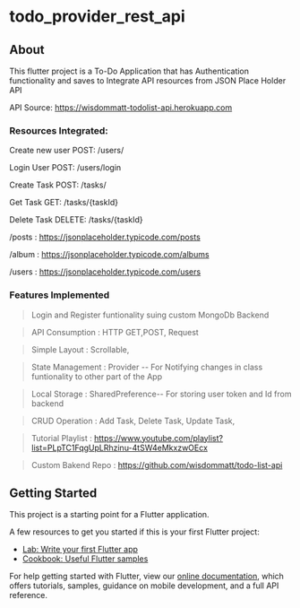 # todo_provider_rest_api

## About
This flutter project is a To-Do Application that has Authentication functionality and saves  to Integrate API resources from JSON Place Holder API

API Source: https://wisdommatt-todolist-api.herokuapp.com

### Resources Integrated:

Create new user
POST: /users/

Login User
POST: /users/login

Create Task
POST: /tasks/

Get Task
GET: /tasks/{taskId}

Delete Task
DELETE: /tasks/{taskId}

/posts  :  https://jsonplaceholder.typicode.com/posts

/album  :  https://jsonplaceholder.typicode.com/albums

/users  : https://jsonplaceholder.typicode.com/users

### Features Implemented
> Login and Register funtionality suing custom MongoDb Backend

> API Consumption : HTTP GET,POST, Request

> Simple Layout : Scrollable,

> State Management : Provider -- For Notifying changes in class funtionality to other part of the App

> Local Storage : SharedPreference-- For storing user token and Id from backend

> CRUD Operation :  Add Task, Delete Task, Update Task,



> Tutorial Playlist : https://www.youtube.com/playlist?list=PLpTC1FqgUpLRhzinu-4tSW4eMkxzwOEcx


> Custom Bakend Repo : https://github.com/wisdommatt/todo-list-api


## Getting Started

This project is a starting point for a Flutter application.

A few resources to get you started if this is your first Flutter project:

- [Lab: Write your first Flutter app](https://flutter.dev/docs/get-started/codelab)
- [Cookbook: Useful Flutter samples](https://flutter.dev/docs/cookbook)

For help getting started with Flutter, view our
[online documentation](https://flutter.dev/docs), which offers tutorials,
samples, guidance on mobile development, and a full API reference.
